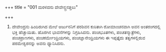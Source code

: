 +++
title = "001 ಮರಳಿದನು ದೇವೇನ್ದ್ರನತ್ತಲು"

+++
1. ದೇವೇಂದ್ರನು ಹಿಂದಿರುಗಿದ ಮೇಲೆ ಅರ್ಜುನನಿಗೆ ಪರಶಿವನ ಕುರಿತಾಗಿ ರೋಮಾಂಚನವಾಗಿ ಅವನ ಅಂತರಂಗದಲ್ಲಿ  ಭಕ್ತಿ ಹೆಚ್ಚಾಯಿತು. ಹೊರಗಿನ ಭಾವನೆಗಳನ್ನು ನಿಗ್ರಹಿಸಿದನು. ಪಂಚಭೂತಗಳು, ಪಂಚತನ್ಮಾತ್ರೆಗಳು, ಪಂಚಪ್ರಾಣಗಳು, ಪಂಚಕರ್ಮೇಂದ್ರಿಯಗಳು, ಪಂಚಜ್ಞಾನೇಂದ್ರಿಯಗಳು ಈ ಇಪ್ಪತ್ತೈದು ತತ್ವಗಳಲ್ಲಿರುವ ಪರಮೇಶ್ವರನನ್ನು ಅವನು ಧ್ಯಾನಿಸಿದನು.